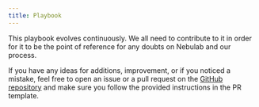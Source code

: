 ```yaml
---
title: Playbook
---
```


This playbook evolves continuously. We all need to contribute to it in order for it to be the point
of reference for any doubts on Nebulab and our process.

If you have any ideas for additions, improvement, or if you noticed a mistake, feel free to open an
issue or a pull request on the [GitHub repository](https://github.com/nebulab/playbook) and make sure
you follow the provided instructions in the PR template.

